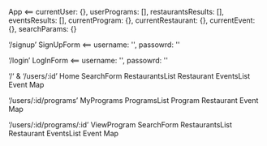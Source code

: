 App <== currentUser: {},
        userPrograms: [],
        restaurantsResults: [],
        eventsResults: [],
        currentProgram: {},
        currentRestaurant: {},
        currentEvent: {},
        searchParams: {}

‘/signup’
SignUpForm <== username: '', passowrd: ''

‘/login’
LogInForm <== username: '', passowrd: ''

‘/‘ & ‘/users/:id’
Home
  SearchForm
  RestaurantsList
    Restaurant
  EventsList
    Event
	Map

‘/users/:id/programs’
MyPrograms
  ProgramsList
  	Program
  		Restaurant
  		Event
  Map

‘/users/:id/programs/:id’
ViewProgram
  SearchForm
  RestaurantsList
    Restaurant
  EventsList
    Event
  Map
